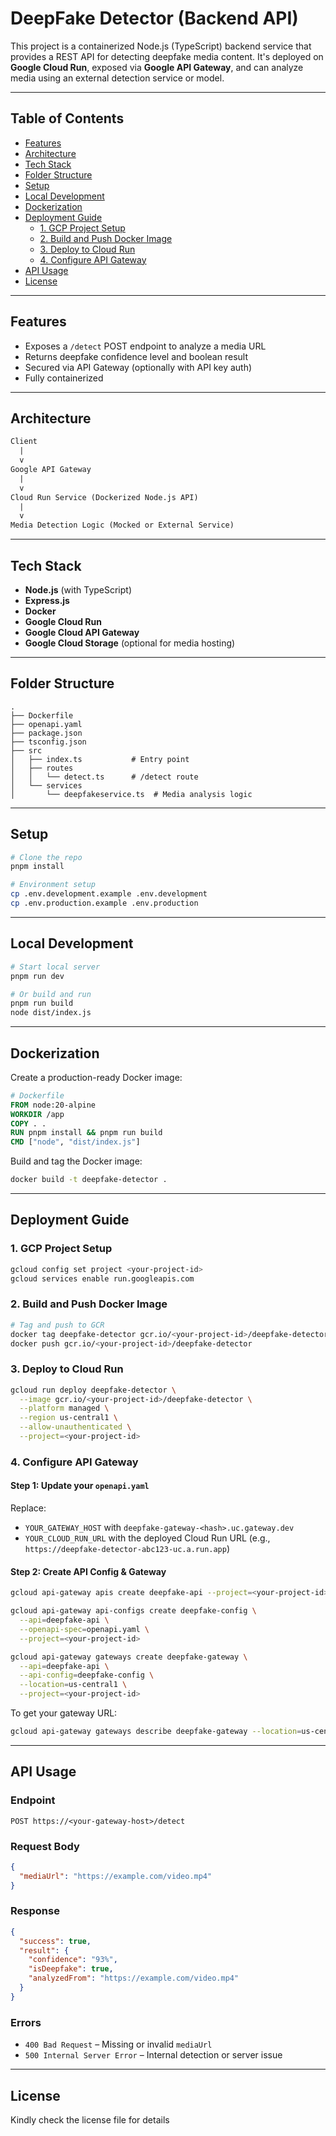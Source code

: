 # DeepFake Detector (Backend API)

This project is a containerized Node.js (TypeScript) backend service that provides a REST API for detecting deepfake media content. It's deployed on **Google Cloud Run**, exposed via **Google API Gateway**, and can analyze media using an external detection service or model.

---

## Table of Contents

- [Features](#features)
- [Architecture](#architecture)
- [Tech Stack](#tech-stack)
- [Folder Structure](#folder-structure)
- [Setup](#setup)
- [Local Development](#local-development)
- [Dockerization](#dockerization)
- [Deployment Guide](#deployment-guide)
  - [1. GCP Project Setup](#1-gcp-project-setup)
  - [2. Build and Push Docker Image](#2-build-and-push-docker-image)
  - [3. Deploy to Cloud Run](#3-deploy-to-cloud-run)
  - [4. Configure API Gateway](#4-configure-api-gateway)
- [API Usage](#api-usage)
- [License](#license)

---

## Features

- Exposes a `/detect` POST endpoint to analyze a media URL
- Returns deepfake confidence level and boolean result
- Secured via API Gateway (optionally with API key auth)
- Fully containerized

---

## Architecture

```txt
Client
  |
  v
Google API Gateway
  |
  v
Cloud Run Service (Dockerized Node.js API)
  |
  v
Media Detection Logic (Mocked or External Service)
```

---

## Tech Stack

- **Node.js** (with TypeScript)
- **Express.js**
- **Docker**
- **Google Cloud Run**
- **Google Cloud API Gateway**
- **Google Cloud Storage** (optional for media hosting)

---

## Folder Structure

```
.
├── Dockerfile
├── openapi.yaml
├── package.json
├── tsconfig.json
├── src
│   ├── index.ts           # Entry point
│   ├── routes
│   │   └── detect.ts      # /detect route
│   └── services
│       └── deepfakeservice.ts  # Media analysis logic
```

---

## Setup

```bash
# Clone the repo
pnpm install

# Environment setup
cp .env.development.example .env.development
cp .env.production.example .env.production
```

---

## Local Development

```bash
# Start local server
pnpm run dev

# Or build and run
pnpm run build
node dist/index.js
```

---

## Dockerization

Create a production-ready Docker image:

```Dockerfile
# Dockerfile
FROM node:20-alpine
WORKDIR /app
COPY . .
RUN pnpm install && pnpm run build
CMD ["node", "dist/index.js"]
```

Build and tag the Docker image:

```bash
docker build -t deepfake-detector .
```

---

## Deployment Guide

### 1. GCP Project Setup

```bash
gcloud config set project <your-project-id>
gcloud services enable run.googleapis.com
```

### 2. Build and Push Docker Image

```bash
# Tag and push to GCR
docker tag deepfake-detector gcr.io/<your-project-id>/deepfake-detector
docker push gcr.io/<your-project-id>/deepfake-detector
```

### 3. Deploy to Cloud Run

```bash
gcloud run deploy deepfake-detector \
  --image gcr.io/<your-project-id>/deepfake-detector \
  --platform managed \
  --region us-central1 \
  --allow-unauthenticated \
  --project=<your-project-id>
```

### 4. Configure API Gateway

#### Step 1: Update your `openapi.yaml`

Replace:

- `YOUR_GATEWAY_HOST` with `deepfake-gateway-<hash>.uc.gateway.dev`
- `YOUR_CLOUD_RUN_URL` with the deployed Cloud Run URL (e.g., `https://deepfake-detector-abc123-uc.a.run.app`)

#### Step 2: Create API Config & Gateway

```bash
gcloud api-gateway apis create deepfake-api --project=<your-project-id>

gcloud api-gateway api-configs create deepfake-config \
  --api=deepfake-api \
  --openapi-spec=openapi.yaml \
  --project=<your-project-id>

gcloud api-gateway gateways create deepfake-gateway \
  --api=deepfake-api \
  --api-config=deepfake-config \
  --location=us-central1 \
  --project=<your-project-id>
```

To get your gateway URL:

```bash
gcloud api-gateway gateways describe deepfake-gateway --location=us-central1
```

---

## API Usage

### Endpoint

```http
POST https://<your-gateway-host>/detect
```

### Request Body

```json
{
  "mediaUrl": "https://example.com/video.mp4"
}
```

### Response

```json
{
  "success": true,
  "result": {
    "confidence": "93%",
    "isDeepfake": true,
    "analyzedFrom": "https://example.com/video.mp4"
  }
}
```

### Errors

- `400 Bad Request` – Missing or invalid `mediaUrl`
- `500 Internal Server Error` – Internal detection or server issue

---

## License

Kindly check the license file for details
